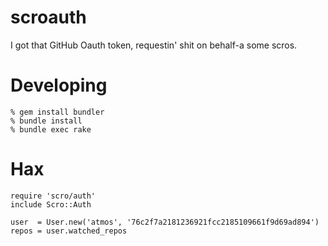scroauth
=========

I got that GitHub Oauth token, requestin' shit on behalf-a some scros.

Developing
==========
    % gem install bundler
    % bundle install
    % bundle exec rake

Hax
===
    require 'scro/auth'
    include Scro::Auth

    user  = User.new('atmos', '76c2f7a2181236921fcc2185109661f9d69ad894')
    repos = user.watched_repos


